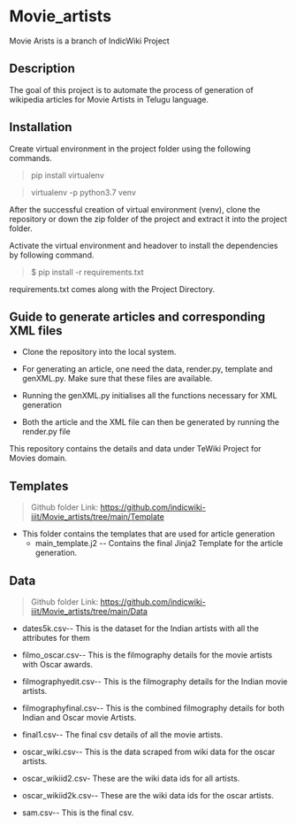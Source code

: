 # Movie_artists
Movie Arists is a branch of IndicWiki Project

## Description
The goal of this project is to automate the process of generation of wikipedia articles for Movie Artists in Telugu language.

## Installation
Create virtual environment in the project folder using the following commands.

> pip install virtualenv


> virtualenv -p python3.7 venv

After the successful creation of virtual environment (venv), clone the repository or down the zip folder of the project and extract it into the project folder.

Activate the virtual environment and headover to install the dependencies by following command.

> $ pip install -r requirements.txt

requirements.txt comes along with the Project Directory.

## Guide to generate articles and corresponding XML files
* Clone the repository into the local system.

* For generating an article, one need the data, render.py, template and genXML.py. Make sure that these files are available.

* Running the genXML.py initialises all the functions necessary for XML generation

* Both the article and the XML file can then be generated by running the render.py file

This repository contains the details and data under TeWiki Project for Movies domain.

## Templates

> Github folder Link: https://github.com/indicwiki-iiit/Movie_artists/tree/main/Template

- This folder contains the templates that are used for article generation
  - main_template.j2 -- Contains the final Jinja2 Template for the article generation.
## Data

> Github folder Link: https://github.com/indicwiki-iiit/Movie_artists/tree/main/Data

* dates5k.csv-- This is the dataset for the Indian artists with all the attributes for them

* filmo_oscar.csv-- This is the filmography details for the movie artists with Oscar awards.

* filmographyedit.csv-- This is the filmography details for the Indian movie artists.

* filmographyfinal.csv-- This is the combined filmography details for both Indian and Oscar movie Artists.

* final1.csv-- The final csv details of all the movie artists.

* oscar_wiki.csv-- This is the data scraped from wiki data for the oscar artists.

* oscar_wikiid2.csv- These are the wiki data ids for all artists.

* oscar_wikiid2k.csv-- These are the wiki data ids for the oscar artists.

* sam.csv-- This is the final csv.
